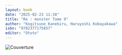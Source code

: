 ```yaml
---
layout: book
date: "2025-02-23 11:38"
title: "Re : monster Tome 9"
author: "Kogitsune Kanekiru, Haruyoshi Kobayakawa"
isbn: "9782377175857"
editor: "Ototo"
---
```

![Couverture](/img/9782377175857.jpeg)